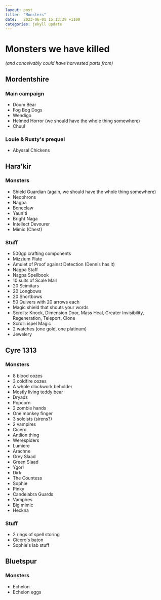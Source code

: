 ```yaml
---
layout: post
title:  "Monsters"
date:   2023-06-01 15:13:39 +1100
categories: jekyll update
---
```

# Monsters we have killed

_(and conceivably could have harvested parts from)_

## Mordentshire

### Main campaign

* Doom Bear
* Fog Bog Dogs
* Wendigo
* Helmed Horror (we should have the whole thing somewhere)
* Chuul

### Louie & Rusty's prequel

* Abyssal Chickens

## Hara'kir

### Monsters

* Shield Guardian (again, we should have the whole thing somewhere)
* Neophrons
* Nagpa
* Boneclaw
* Yaun'ti
* Bright Naga
* Intellect Devourer
* Mimic (Chest)

### Stuff
 
* 500gp crafting components
* Mizzium Plate
* Amulet of Proof against Detection (Dennis has it)
* Nagpa Staff
* Nagpa Spellbook
* 10 suits of Scale Mail
* 20 Scimitars
* 20 Longbows
* 20 Shortbows
* 50 Quivers with 20 arrows each
* Magic shield that shouts your words
* Scrolls: Knock, Dimension Door, Mass Heal, Greater Invisibility, Regeneration, Teleport, Clone
* Scroll: ispel Magic
* 2 watches (one gold, one platinum)
* Jewelery

## Cyre 1313

### Monsters

* 8 blood oozes
* 3 coldfire oozes
* A whole clockwork beholder
* Mostly living teddy bear
* Dryads
* Popcorn
* 2 zombie hands
* One monkey finger
* 3 soloists (sirens?)
* 2 vampires
* Cicero
* Antlion thing
* Werespiders
* Lumiere
* Arachne
* Grey Slaad
* Green Slaad
* Ygorl
* Dirk 
* The Countess
* Sophie
* Pinky
* Candelabra Guards
* Vampires
* Big mimic
* Heckna

### Stuff

* 2 rings of spell storing
* Cicero's baton
* Sophie's lab stuff

## Bluetspur

### Monsters

* Echelon
* Echelon eggs